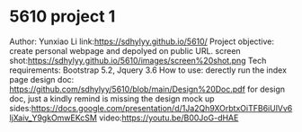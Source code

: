# 5610 project 1
Author: Yunxiao Li
link:https://sdhylyy.github.io/5610/
Project objective: create personal webpage and depolyed on public URL.
screen shot:https://sdhylyy.github.io/5610/images/screen%20shot.png
Tech requirements: Bootstrap 5.2, Jquery 3.6
How to use: derectly run the index page
design doc: https://github.com/sdhylyy/5610/blob/main/Design%20Doc.pdf  for design doc, just a kindly remind is missing the design mock up
sides:https://docs.google.com/presentation/d/1Ja2Qh9XOrbtxOiTFB6iUlVv6ljXaiv_Y9gkOmwEKcSM
video:https://youtu.be/B00JoG-dHAE

